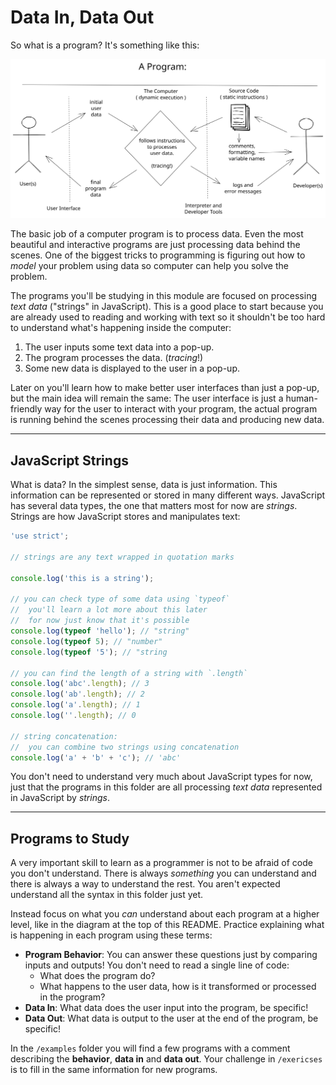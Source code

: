 # Data In, Data Out

So what is a program? It's something like this:

[![program diagram](../.assets/a-program.svg)](https://excalidraw.com/#json=_cj6JYwuO38PPGKxXN_cQ,3910Z7e2jGLZu4vjueG-Bg)

The basic job of a computer program is to process data. Even the most beautiful
and interactive programs are just processing data behind the scenes. One of the
biggest tricks to programming is figuring out how to _model_ your problem using
data so computer can help you solve the problem.

The programs you'll be studying in this module are focused on processing _text
data_ ("strings" in JavaScript). This is a good place to start because you are
already used to reading and working with text so it shouldn't be too hard to
understand what's happening inside the computer:

1. The user inputs some text data into a pop-up.
2. The program processes the data. (_tracing_!)
3. Some new data is displayed to the user in a pop-up.

Later on you'll learn how to make better user interfaces than just a pop-up, but
the main idea will remain the same: The user interface is just a human-friendly
way for the user to interact with your program, the actual program is running
behind the scenes processing their data and producing new data.

---

## JavaScript Strings

What is data? In the simplest sense, data is just information. This information
can be represented or stored in many different ways. JavaScript has several data
types, the one that matters most for now are _strings_. Strings are how
JavaScript stores and manipulates text:

```js
'use strict';

// strings are any text wrapped in quotation marks

console.log('this is a string');

// you can check type of some data using `typeof`
//  you'll learn a lot more about this later
//  for now just know that it's possible
console.log(typeof 'hello'); // "string"
console.log(typeof 5); // "number"
console.log(typeof '5'); // "string

// you can find the length of a string with `.length`
console.log('abc'.length); // 3
console.log('ab'.length); // 2
console.log('a'.length); // 1
console.log(''.length); // 0

// string concatenation:
//  you can combine two strings using concatenation
console.log('a' + 'b' + 'c'); // 'abc'
```

You don't need to understand very much about JavaScript types for now, just that
the programs in this folder are all processing _text data_ represented in
JavaScript by _strings_.

---

## Programs to Study

A very important skill to learn as a programmer is not to be afraid of code you
don't understand. There is always _something_ you can understand and there is
always a way to understand the rest. You aren't expected understand all the
syntax in this folder just yet.

Instead focus on what you _can_ understand about each program at a higher level,
like in the diagram at the top of this README. Practice explaining what is
happening in each program using these terms:

- **Program Behavior**: You can answer these questions just by comparing inputs
  and outputs! You don't need to read a single line of code:
  - What does the program do?
  - What happens to the user data, how is it transformed or processed in the
    program?
- **Data In**: What data does the user input into the program, be specific!
- **Data Out**: What data is output to the user at the end of the program, be
  specific!

In the `/examples` folder you will find a few programs with a comment describing
the **behavior**, **data in** and **data out**. Your challenge in `/exericses`
is to fill in the same information for new programs.
